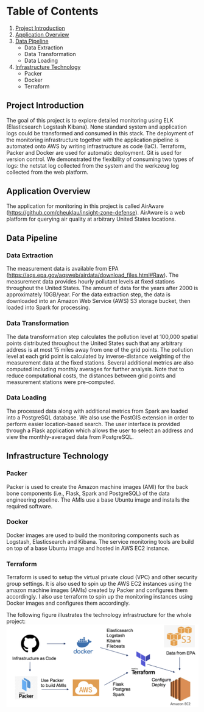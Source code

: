 # Table of Contents

1. [Project Introduction](README.md#project-introduction)
2. [Application Overview](README.md#application-overview)
3. [Data Pipeline](README.md#data-pipeline)
    * Data Extraction
    * Data Transformation
    * Data Loading
4. [Infrastructure Technology](README.md#infrastructure-technology)
	* Packer
	* Docker
	* Terraform

## Project Introduction

The goal of this project is to explore detailed monitoring using ELK (Elasticsearch Logstash Kibana). None standard system and application logs could be transformed and consumed in this stack. The deployment of the monitoring infrastructure together with the application pipeline is automated onto AWS by writing infrastructure as code (IaC). Terraform, Packer and Docker are used for automatic deployment. Git is used for version control. We demonstrated the flexibility of consuming two types of logs: the netstat log collected from the system and the werkzeug log collected from the web platform.

## Application Overview

The application for monitoring in this project is called AirAware (https://github.com/cheuklau/insight-zone-defense). AirAware is a web platform for querying air quality at arbitrary United States locations.

## Data Pipeline

### Data Extraction

The measurement data is available from EPA (https://aqs.epa.gov/aqsweb/airdata/download_files.html#Raw). The measurement data provides hourly pollutant levels at fixed stations throughout the United States. The amount of data for the years after 2000 is approximately 10GB/year. For the data extraction step, the data is downloaded into an Amazon Web Service (AWS) S3 storage bucket, then loaded into Spark for processing.

### Data Transformation

The data transformation step calculates the pollution level at 100,000 spatial points distributed throughout the United States such that any arbitrary address is at most 15 miles away from one of the grid points. The pollution level at each grid point is calculated by inverse-distance weighting of the measurement data at the fixed stations. Several additional metrics are also computed including monthly averages for further analysis. Note that to reduce computational costs, the distances between grid points and measurement stations were pre-computed.

### Data Loading

The processed data along with additional metrics from Spark are loaded into a PostgreSQL database. We also use the PostGIS extension in order to perform easier location-based search. The user interface is provided through a Flask application which allows the user to select an address and view the monthly-averaged data from PostgreSQL.

## Infrastructure Technology

### Packer

Packer is used to create the Amazon machine images (AMI) for the back bone components (i.e., Flask, Spark and PostgreSQL) of the data engineering pipeline. The AMIs use a base Ubuntu image and installs the required software.

### Docker

Docker images are used to build the monitoring components such as Logstash, Elasticsearch and Kibana. The service monitoring tools are build on top of a base Ubuntu image and hosted in AWS EC2 instance. 

### Terraform

Terraform is used to setup the virtual private cloud (VPC) and other security group settings. It is also used to spin up the AWS EC2 instances using the amazon machine images (AMIs) created by Packer and configures them accordingly. I also use terraform to spin up the monitoring instances using Docker images and configures them accordingly. 

The following figure illustrates the technology infrastructure for the whole project:
![Fig 1: Technology Infrastructure](/images/Technology_Infrastructure.png)





